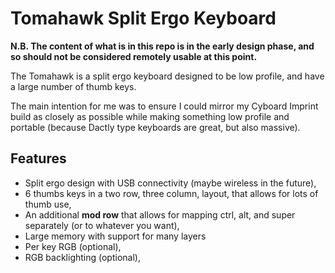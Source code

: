 # Tomahawk Split Ergo Keyboard

**N.B. The content of what is in this repo is in the early design phase, and
so should not be considered remotely usable at this point.**

The Tomahawk is a split ergo keyboard designed to be low profile, and have a
large number of thumb keys.

The main intention for me was to ensure I could mirror my Cyboard Imprint build
as closely as possible while making something low profile and portable (because
Dactly type keyboards are great, but also massive).

## Features

- Split ergo design with USB connectivity (maybe wireless in the future),
- 6 thumbs keys in a two row, three column, layout, that allows for lots of
  thumb use,
- An additional **mod row** that allows for mapping ctrl, alt, and super
  separately (or to whatever you want),
- Large memory with support for many layers
- Per key RGB (optional),
- RGB backlighting (optional),
